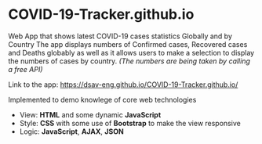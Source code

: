 # COVID-19-Tracker.github.io
Web App that shows latest COVID-19 cases statistics Globally and by Country
The app displays numbers of Confirmed cases, Recovered cases and Deaths globably as well as it allows users to make a selection to display the numbers of cases by country.
*(The numbers are being taken by calling a free API)*

Link to the app: https://dsav-eng.github.io/COVID-19-Tracker.github.io/

Implemented to demo knowlege of core web technologies
- View: **HTML** and some dynamic **JavaScript**
- Style: **CSS** with some use of **Bootstrap** to make the view responsive
- Logic: **JavaScript**,  **AJAX**, **JSON**
